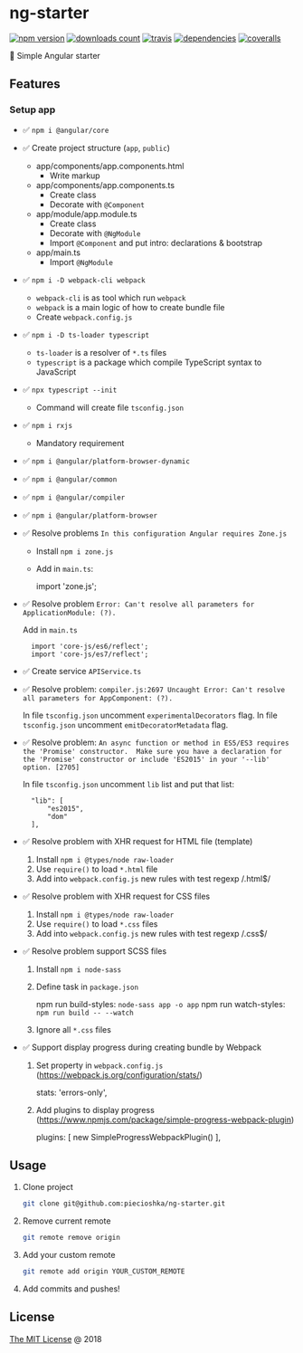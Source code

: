 # ng-starter

[![npm version](https://badge.fury.io/js/ng-starter.svg)](https://badge.fury.io/js/ng-starter)
[![downloads count](https://img.shields.io/npm/dt/ng-starter.svg)](https://www.npmjs.com/~piecioshka)
[![travis](https://img.shields.io/travis/piecioshka/ng-starter.svg?maxAge=2592000)](https://travis-ci.org/piecioshka/ng-starter)
[![dependencies](https://david-dm.org/piecioshka/ng-starter.svg)](https://github.com/piecioshka/ng-starter)
[![coveralls](https://coveralls.io/repos/github/piecioshka/ng-starter/badge.svg?branch=master)](https://coveralls.io/github/piecioshka/ng-starter?branch=master)

:hammer: Simple Angular starter

## Features

### Setup app

* :white_check_mark: `npm i @angular/core`
* :white_check_mark: Create project structure (`app`, `public`)
    + app/components/app.components.html
        - Write markup
    + app/components/app.components.ts
        - Create class
        - Decorate with `@Component`
    + app/module/app.module.ts
        - Create class
        - Decorate with `@NgModule`
        - Import `@Component` and put intro: declarations & bootstrap
    + app/main.ts
        - Import `@NgModule`
* :white_check_mark: `npm i -D webpack-cli webpack`
    + `webpack-cli` is as tool which run `webpack`
    + `webpack` is a main logic of how to create bundle file
    + Create `webpack.config.js`
* :white_check_mark: `npm i -D ts-loader typescript`
    + `ts-loader` is a resolver of `*.ts` files
    + `typescript` is a package which compile TypeScript syntax to JavaScript
* :white_check_mark: `npx typescript --init`
    + Command will create file `tsconfig.json`
* :white_check_mark: `npm i rxjs`
    + Mandatory requirement
* :white_check_mark: `npm i @angular/platform-browser-dynamic`
* :white_check_mark: `npm i @angular/common`
* :white_check_mark: `npm i @angular/compiler`
* :white_check_mark: `npm i @angular/platform-browser`
* :white_check_mark: Resolve problems `In this configuration Angular requires Zone.js`
    + Install `npm i zone.js`
    + Add in `main.ts`:

        import 'zone.js';

* :white_check_mark: Resolve problem `Error: Can't resolve all parameters for ApplicationModule: (?).`

    Add in `main.ts`

        import 'core-js/es6/reflect';
        import 'core-js/es7/reflect';

* :white_check_mark: Create service `APIService.ts`
* :white_check_mark: Resolve problem: `compiler.js:2697 Uncaught Error: Can't resolve all parameters for AppComponent: (?).`

    In file `tsconfig.json` uncomment `experimentalDecorators` flag.
    In file `tsconfig.json` uncomment `emitDecoratorMetadata` flag.

* :white_check_mark: Resolve problem: `An async function or method in ES5/ES3 requires the 'Promise' constructor.  Make sure you have a declaration for the 'Promise' constructor or include 'ES2015' in your '--lib' option. [2705]`

    In file `tsconfig.json` uncomment `lib` list and put that list:

        "lib": [
            "es2015",
            "dom"
        ],

* :white_check_mark: Resolve problem with XHR request for HTML file (template)

    1. Install `npm i @types/node raw-loader`
    2. Use `require()` to load `*.html` file
    3. Add into `webpack.config.js` new rules with test regexp /\.html$/

* :white_check_mark: Resolve problem with XHR request for CSS files

    1. Install `npm i @types/node raw-loader`
    2. Use `require()` to load `*.css` files
    3. Add into `webpack.config.js` new rules with test regexp /\.css$/

* :white_check_mark: Resolve problem support SCSS files

    1. Install `npm i node-sass`
    2. Define task in `package.json`

        npm run build-styles: `node-sass app -o app`
        npm run watch-styles: `npm run build -- --watch`

    3. Ignore all `*.css` files

* :white_check_mark: Support display progress during creating bundle by Webpack

    1. Set property in `webpack.config.js` (https://webpack.js.org/configuration/stats/)

        stats: 'errors-only',

    2. Add plugins to display progress (https://www.npmjs.com/package/simple-progress-webpack-plugin)

        plugins: [
            new SimpleProgressWebpackPlugin()
        ],

## Usage

1. Clone project

    ```bash
    git clone git@github.com:piecioshka/ng-starter.git
    ```

2. Remove current remote

    ```bash
    git remote remove origin
    ```

3. Add your custom remote

    ```bash
    git remote add origin YOUR_CUSTOM_REMOTE
    ```

4. Add commits and pushes!

## License

[The MIT License](http://piecioshka.mit-license.org) @ 2018

